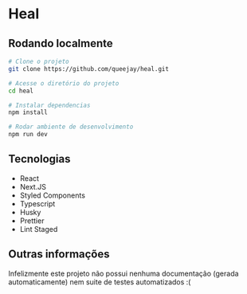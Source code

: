 # Heal

## Rodando localmente

```bash
# Clone o projeto
git clone https://github.com/queejay/heal.git

# Acesse o diretório do projeto
cd heal

# Instalar dependencias
npm install

# Rodar ambiente de desenvolvimento
npm run dev
```

## Tecnologias

- React
- Next.JS
- Styled Components
- Typescript
- Husky
- Prettier
- Lint Staged

## Outras informações

Infelizmente este projeto não possui nenhuma documentação (gerada automaticamente) nem suite de testes automatizados :(

